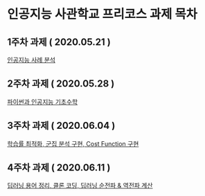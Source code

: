 # 인공지능 사관학교 프리코스 과제 목차

## 1주차 과제 ( 2020.05.21 )
  [인공지능 사례 분석](1주차과제.ipynb)
  
## 2주차 과제 ( 2020.05.28 )
  [파이썬과 인공지능 기초수학](2주차과제.ipynb)
  
## 3주차 과제 ( 2020.06.04 )
  [학습률 최적화, 군집 분석 구현, Cost Function 구현](3주차_과제.ipynb)
  
## 4주차 과제 ( 2020.06.11 )
  [딥러닝 용어 정리, 클론 코딩, 딥러닝 순전파 & 역전파 계산]()
